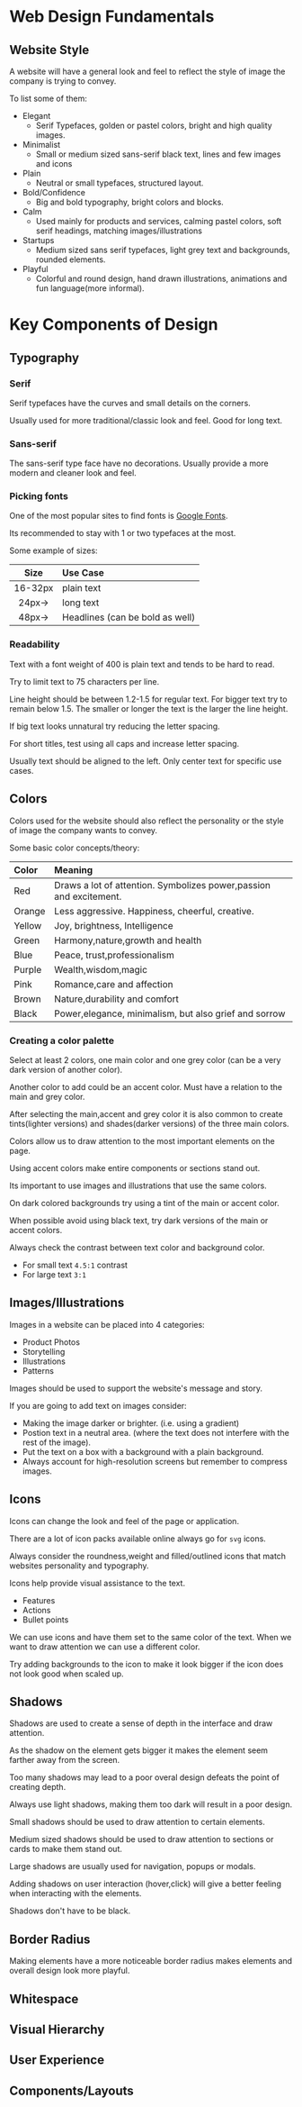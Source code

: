 # Web Design Fundamentals

## Website Style

A website will have a general look and feel to reflect the style of image the company is trying to convey.

To list some of them:

- Elegant
  - Serif Typefaces, golden or pastel colors, bright and high quality images.
- Minimalist
  - Small or medium sized sans-serif black text, lines and few images and icons
- Plain
  - Neutral or small typefaces, structured layout.
- Bold/Confidence
  - Big and bold typography, bright colors and blocks.
- Calm
  - Used mainly for products and services, calming pastel colors, soft serif headings, matching images/illustrations
- Startups
  - Medium sized sans serif typefaces, light grey text and backgrounds, rounded elements.
- Playful
  - Colorful and round design, hand drawn illustrations, animations and fun language(more informal).

# Key Components of Design

## Typography

### Serif

Serif typefaces have the curves and small details on the corners.

Usually used for more traditional/classic look and feel.
Good for long text.

### Sans-serif

The sans-serif type face have no decorations.
Usually provide a more modern and cleaner look and feel.

### Picking fonts

One of the most popular sites to find fonts is [Google Fonts](https://fonts.google.com/).

Its recommended to stay with 1 or two typefaces at the most.

Some example of sizes:

|  Size   | Use Case                        |
| :-----: | :------------------------------ |
| 16-32px | plain text                      |
| 24px->  | long text                       |
| 48px->  | Headlines (can be bold as well) |

### Readability

Text with a font weight of 400 is plain text and tends to be hard to read.

Try to limit text to 75 characters per line.

Line height should be between 1.2-1.5 for regular text.
For bigger text try to remain below 1.5.
The smaller or longer the text is the larger the line height.

If big text looks unnatural try reducing the letter spacing.

For short titles, test using all caps and increase letter spacing.

Usually text should be aligned to the left. Only center text for specific use cases.

## Colors

Colors used for the website should also reflect the personality or the style of image the company wants to convey.

Some basic color concepts/theory:

| Color  | Meaning                                                            |
| :----- | :----------------------------------------------------------------- |
| Red    | Draws a lot of attention. Symbolizes power,passion and excitement. |
| Orange | Less aggressive. Happiness, cheerful, creative.                    |
| Yellow | Joy, brightness, Intelligence                                      |
| Green  | Harmony,nature,growth and health                                   |
| Blue   | Peace, trust,professionalism                                       |
| Purple | Wealth,wisdom,magic                                                |
| Pink   | Romance,care and affection                                         |
| Brown  | Nature,durability and comfort                                      |
| Black  | Power,elegance, minimalism, but also grief and sorrow              |

### Creating a color palette

Select at least 2 colors, one main color and one grey color (can be a very dark version of another color).

Another color to add could be an accent color. Must have a relation to the main and grey color.

After selecting the main,accent and grey color it is also common to create tints(lighter versions) and shades(darker versions) of the three main colors.

Colors allow us to draw attention to the most important elements on the page.

Using accent colors make entire components or sections stand out.

Its important to use images and illustrations that use the same colors.

On dark colored backgrounds try using a tint of the main or accent color.

When possible avoid using black text, try dark versions of the main or accent colors.

Always check the contrast between text color and background color.

- For small text `4.5:1` contrast
- For large text `3:1`

## Images/Illustrations

Images in a website can be placed into 4 categories:

- Product Photos
- Storytelling
- Illustrations
- Patterns

Images should be used to support the website's message and story.

If you are going to add text on images consider:

- Making the image darker or brighter. (i.e. using a gradient)
- Postion text in a neutral area. (where the text does not interfere with the rest of the image).
- Put the text on a box with a background with a plain background.
- Always account for high-resolution screens but remember to compress images.

## Icons

Icons can change the look and feel of the page or application.

There are a lot of icon packs available online always go for `svg` icons.

Always consider the roundness,weight and filled/outlined icons that match websites personality and typography.

Icons help provide visual assistance to the text.

- Features
- Actions
- Bullet points

We can use icons and have them set to the same color of the text. When we want to draw attention we can use a different color.

Try adding backgrounds to the icon to make it look bigger if the icon does not look good when scaled up.

## Shadows

Shadows are used to create a sense of depth in the interface and draw attention.

As the shadow on the element gets bigger it makes the element seem farther away from the screen.

Too many shadows may lead to a poor overal design defeats the point of creating depth.

Always use light shadows, making them too dark will result in a poor design.

Small shadows should be used to draw attention to certain elements.

Medium sized shadows should be used to draw attention to sections or cards to make them stand out.

Large shadows are usually used for navigation, popups or modals.

Adding shadows on user interaction (hover,click) will give a better feeling when interacting with the elements.

Shadows don't have to be black.

## Border Radius

Making elements have a more noticeable border radius makes elements and overall design look more playful.

## Whitespace

## Visual Hierarchy

## User Experience

## Components/Layouts
